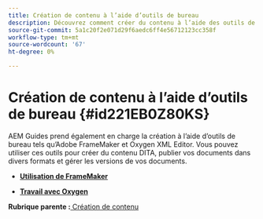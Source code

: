 ```yaml
---
title: Création de contenu à l’aide d’outils de bureau
description: Découvrez comment créer du contenu à l’aide des outils de bureau
source-git-commit: 5a1c20f2e071d29f6aedc6ff4e56712123cc358f
workflow-type: tm+mt
source-wordcount: '67'
ht-degree: 0%

---
```



# Création de contenu à l’aide d’outils de bureau {#id221EB0Z80KS}

AEM Guides prend également en charge la création à l’aide d’outils de bureau tels qu’Adobe FrameMaker et Oxygen XML Editor. Vous pouvez utiliser ces outils pour créer du contenu DITA, publier vos documents dans divers formats et gérer les versions de vos documents.

- **[Utilisation de FrameMaker](author-desktop-framemaker.md)**

- **[Travail avec Oxygen](author-desktop-oxygen.md)**


**Rubrique parente :**[ Création de contenu](authoring-content.md)

